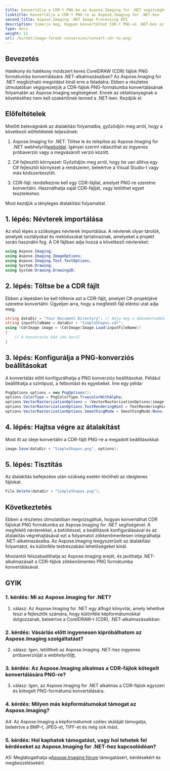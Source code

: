 ```yaml
---
title: Konvertálja a CDR-t PNG-be az Aspose.Imaging for .NET segítségével
linktitle: Konvertálja a CDR-t PNG-re az Aspose.Imaging for .NET-ben
second_title: Aspose.Imaging .NET Image Processing API
description: Ismerje meg, hogyan konvertálhat CDR-t PNG-vé .NET-ben az Aspose.Imaging segítségével. Ez a lépésenkénti útmutató leegyszerűsíti a folyamatot.
type: docs
weight: 11
url: /hu/net/image-format-conversion/convert-cdr-to-png/
---
```

## Bevezetés

Hatékony és hatékony módszert keres CorelDRAW (CDR) fájlok PNG formátumba konvertálására .NET-alkalmazásaiban? Az Aspose.Imaging for .NET megbízható megoldást kínál erre a feladatra. Ebben a részletes útmutatóban végigvezetjük a CDR-fájlok PNG-formátumba konvertálásának folyamatán az Aspose.Imaging segítségével. Ennek az oktatóanyagnak a követéséhez nem kell szakértőnek lenned a .NET-ben. Kezdjük el.

## Előfeltételek

Mielőtt belevágnánk az átalakítási folyamatba, győződjön meg arról, hogy a következő előfeltételek teljesülnek:

1.  Aspose.Imaging for .NET: Töltse le és telepítse az Aspose.Imaging for .NET webhelyről[weboldal](https://releases.aspose.com/imaging/net/). Igényei szerint választhat az ingyenes próbaverzió vagy a megvásárolt verzió között.

2. C# fejlesztői környezet: Győződjön meg arról, hogy be van állítva egy C# fejlesztői környezet a rendszeren, beleértve a Visual Studio-t vagy más kódszerkesztőt.

3. CDR-fájl: rendelkeznie kell egy CDR-fájllal, amelyet PNG-re szeretne konvertálni. Használhatja saját CDR-fájlját, vagy letölthet egyet teszteléshez.

Most kezdjük a tényleges átalakítási folyamattal.

## 1. lépés: Névterek importálása

Az első lépés a szükséges névterek importálása. A névterek olyan tárolók, amelyek osztályokat és metódusokat tartalmaznak, amelyeket a projekt során használni fog. A C# fájlban adja hozzá a következő névtereket:

```csharp
using Aspose.Imaging;
using Aspose.Imaging.ImageOptions;
using Aspose.Imaging.Text.TextOptions;
using System.Drawing;
using System.Drawing.Drawing2D;
```

## 2. lépés: Töltse be a CDR fájlt

Ebben a lépésben be kell töltenie azt a CDR-fájlt, amelyet C#-projektjévé szeretne konvertálni. Ügyeljen arra, hogy a megfelelő fájl elérési utat adja meg.

```csharp
string dataDir = "Your Document Directory"; // Adja meg a dokumentumkönyvtárat
string inputFileName = dataDir + "SimpleShapes.cdr";
using (CdrImage image = (CdrImage)Image.Load(inputFileName))
{
    // A konverziós kód ide kerül
}
```

## 3. lépés: Konfigurálja a PNG-konverziós beállításokat

A konvertálás előtt konfigurálhatja a PNG konverziós beállításokat. Például beállíthatja a színtípust, a felbontást és egyebeket. Íme egy példa:

```csharp
PngOptions options = new PngOptions();
options.ColorType = PngColorType.TruecolorWithAlpha;
options.VectorRasterizationOptions = (VectorRasterizationOptions)image.GetDefaultOptions(new object[] { Color.White, image.Width, image.Height });
options.VectorRasterizationOptions.TextRenderingHint = TextRenderingHint.SingleBitPerPixel;
options.VectorRasterizationOptions.SmoothingMode = SmoothingMode.None;
```

## 4. lépés: Hajtsa végre az átalakítást

Most itt az ideje konvertálni a CDR-fájlt PNG-re a megadott beállításokkal:

```csharp
image.Save(dataDir + "SimpleShapes.png", options);
```

## 5. lépés: Tisztítás

Az átalakítás befejezése után szükség esetén törölheti az ideiglenes fájlokat.

```csharp
File.Delete(dataDir + "SimpleShapes.png");
```

## Következtetés

Ebben a részletes útmutatóban megvizsgáltuk, hogyan konvertálhat CDR fájlokat PNG formátumba az Aspose.Imaging for .NET segítségével. A megfelelő névterekkel, a betöltéssel, a beállítások konfigurálásával és az átalakítás végrehajtásával ezt a folyamatot zökkenőmentesen integrálhatja .NET-alkalmazásaiba. Az Aspose.Imaging leegyszerűsíti az átalakítási folyamatot, és különféle testreszabási lehetőségeket kínál.

Mostantól felszabadíthatja az Aspose.Imaging erejét, és javíthatja .NET-alkalmazásait a CDR-fájlok zökkenőmentes PNG formátumba konvertálásával.

## GYIK

### 1. kérdés: Mi az Aspose.Imaging for .NET?

1. válasz: Az Aspose.Imaging for .NET egy átfogó könyvtár, amely lehetővé teszi a fejlesztők számára, hogy különféle képformátumokkal dolgozzanak, beleértve a CorelDRAW-t (CDR), .NET-alkalmazásaikban.

### 2. kérdés: Vásárlás előtt ingyenesen kipróbálhatom az Aspose.Imaging szolgáltatást?

 2. válasz: Igen, letöltheti az Aspose.Imaging .NET-hez ingyenes próbaverzióját a webhelyről[itt](https://releases.aspose.com/).

### 3. kérdés: Az Aspose.Imaging alkalmas a CDR-fájlok kötegelt konvertálására PNG-re?

3. válasz: Igen, az Aspose.Imaging for .NET alkalmas a CDR-fájlok egyszeri és kötegelt PNG-formátumú konvertálására.

### 4. kérdés: Milyen más képformátumokat támogat az Aspose.Imaging?

A4: Az Aspose.Imaging a képformátumok széles skáláját támogatja, beleértve a BMP-t, JPEG-et, TIFF-et és még sok mást.

### 5. kérdés: Hol kaphatok támogatást, vagy hol tehetek fel kérdéseket az Aspose.Imaging for .NET-hez kapcsolódóan?

 A5: Meglátogathatja a[Aspose.Imaging fórum](https://forum.aspose.com/) támogatásért, kérdésekért és megbeszélésekért.